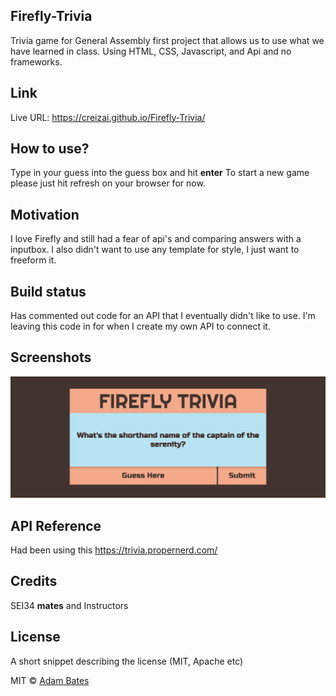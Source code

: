 ## Firefly-Trivia
Trivia game for General Assembly first project that allows us to use what we have learned in class.  Using HTML, CSS, Javascript, and Api and no frameworks. 

## Link
Live URL: https://creizai.github.io/Firefly-Trivia/

## How to use?
Type in your guess into the guess box and hit **enter**
To start a new game please just hit refresh on your browser for now.

## Motivation
I love Firefly and still had a fear of api's and comparing answers with a inputbox.  I also didn't want to use any template for style, I just want to freeform it.  

## Build status
Has commented out code for an API that I eventually didn't like to use.  I'm leaving this code in for when I create my own API to connect it.
 
## Screenshots
![Screenshot](images/Firefly_Trivia_Screenshot.png)

## API Reference
Had been using this
https://trivia.propernerd.com/

## Credits
SEI34 **mates** and Instructors
## License
A short snippet describing the license (MIT, Apache etc)

MIT © [Adam Bates]()
